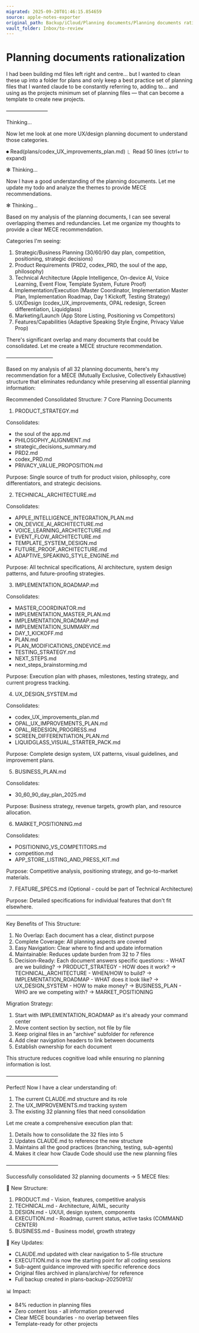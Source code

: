 ```yaml
---
migrated: 2025-09-20T01:46:15.854659
source: apple-notes-exporter
original_path: Backup/iCloud/Planning documents/Planning documents rationalization.md
vault_folder: Inbox/to-review
---
```

# Planning documents rationalization

I had been building md files left right and centre… but I wanted to clean these up into a folder for plans and only keep a best practice set of planning files that I wanted claude to be constantly referring to, adding to… and using as the projects minimum set of planning files — that can become a template to create new projects.

————————

 Thinking…

  Now let me look at one more UX/design planning document to understand those categories.

⏺ Read(plans/codex_UX_improvements_plan.md)
  ⎿  Read 50 lines (ctrl+r to expand)

✻ Thinking…

  Now I have a good understanding of the planning documents. Let me update my todo and analyze the themes to provide MECE
  recommendations.

✻ Thinking…

  Based on my analysis of the planning documents, I can see several overlapping themes and redundancies. Let me organize my
  thoughts to provide a clear MECE recommendation.

  Categories I'm seeing:
  1. Strategic/Business Planning (30/60/90 day plan, competition, positioning, strategic decisions)
  2. Product Requirements (PRD2, codex_PRD, the soul of the app, philosophy)
  3. Technical Architecture (Apple Intelligence, On-device AI, Voice Learning, Event Flow, Template System, Future Proof)
  4. Implementation/Execution (Master Coordinator, Implementation Master Plan, Implementation Roadmap, Day 1 Kickoff, Testing
   Strategy)
  5. UX/Design (codex_UX_improvements, OPAL redesign, Screen differentiation, Liquidglass)
  6. Marketing/Launch (App Store Listing, Positioning vs Competitors)
  7. Features/Capabilities (Adaptive Speaking Style Engine, Privacy Value Prop)

  There's significant overlap and many documents that could be consolidated. Let me create a MECE structure recommendation.

—————————

Based on my analysis of all 32 planning documents, here's my recommendation for a MECE (Mutually Exclusive, Collectively
  Exhaustive) structure that eliminates redundancy while preserving all essential planning information:

  Recommended Consolidated Structure: 7 Core Planning Documents

  1. PRODUCT_STRATEGY.md

  Consolidates:
  - the soul of the app.md
  - PHILOSOPHY_ALIGNMENT.md
  - strategic_decisions_summary.md
  - PRD2.md
  - codex_PRD.md
  - PRIVACY_VALUE_PROPOSITION.md

  Purpose: Single source of truth for product vision, philosophy, core differentiators, and strategic decisions.

  2. TECHNICAL_ARCHITECTURE.md

  Consolidates:
  - APPLE_INTELLIGENCE_INTEGRATION_PLAN.md
  - ON_DEVICE_AI_ARCHITECTURE.md
  - VOICE_LEARNING_ARCHITECTURE.md
  - EVENT_FLOW_ARCHITECTURE.md
  - TEMPLATE_SYSTEM_DESIGN.md
  - FUTURE_PROOF_ARCHITECTURE.md
  - ADAPTIVE_SPEAKING_STYLE_ENGINE.md

  Purpose: All technical specifications, AI architecture, system design patterns, and future-proofing strategies.

  3. IMPLEMENTATION_ROADMAP.md

  Consolidates:
  - MASTER_COORDINATOR.md
  - IMPLEMENTATION_MASTER_PLAN.md
  - IMPLEMENTATION_ROADMAP.md
  - IMPLEMENTATION_SUMMARY.md
  - DAY_1_KICKOFF.md
  - PLAN.md
  - PLAN_MODIFICATIONS_ONDEVICE.md
  - TESTING_STRATEGY.md
  - NEXT_STEPS.md
  - next_steps_brainstorming.md

  Purpose: Execution plan with phases, milestones, testing strategy, and current progress tracking.

  4. UX_DESIGN_SYSTEM.md

  Consolidates:
  - codex_UX_improvements_plan.md
  - OPAL_UX_IMPROVEMENTS_PLAN.md
  - OPAL_REDESIGN_PROGRESS.md
  - SCREEN_DIFFERENTIATION_PLAN.md
  - LIQUIDGLASS_VISUAL_STARTER_PACK.md

  Purpose: Complete design system, UX patterns, visual guidelines, and improvement plans.

  5. BUSINESS_PLAN.md

  Consolidates:
  - 30_60_90_day_plan_2025.md

  Purpose: Business strategy, revenue targets, growth plan, and resource allocation.

  6. MARKET_POSITIONING.md

  Consolidates:
  - POSITIONING_VS_COMPETITORS.md
  - competition.md
  - APP_STORE_LISTING_AND_PRESS_KIT.md

  Purpose: Competitive analysis, positioning strategy, and go-to-market materials.

  7. FEATURE_SPECS.md (Optional - could be part of Technical Architecture)

  Purpose: Detailed specifications for individual features that don't fit elsewhere.

  ---
  Key Benefits of This Structure:

  1. No Overlap: Each document has a clear, distinct purpose
  2. Complete Coverage: All planning aspects are covered
  3. Easy Navigation: Clear where to find and update information
  4. Maintainable: Reduces update burden from 32 to 7 files
  5. Decision-Ready: Each document answers specific questions:
    - WHAT are we building? → PRODUCT_STRATEGY
    - HOW does it work? → TECHNICAL_ARCHITECTURE
    - WHEN/HOW to build? → IMPLEMENTATION_ROADMAP
    - WHAT does it look like? → UX_DESIGN_SYSTEM
    - HOW to make money? → BUSINESS_PLAN
    - WHO are we competing with? → MARKET_POSITIONING

  Migration Strategy:

  1. Start with IMPLEMENTATION_ROADMAP as it's already your command center
  2. Move content section by section, not file by file
  3. Keep original files in an "archive" subfolder for reference
  4. Add clear navigation headers to link between documents
  5. Establish ownership for each document

  This structure reduces cognitive load while ensuring no planning information is lost.

——————————

 Perfect! Now I have a clear understanding of:
  1. The current CLAUDE.md structure and its role
  2. The UX_IMPROVEMENTS.md tracking system
  3. The existing 32 planning files that need consolidation

  Let me create a comprehensive execution plan that:
  1. Details how to consolidate the 32 files into 5
  2. Updates CLAUDE.md to reference the new structure
  3. Maintains all the good practices (branching, testing, sub-agents)
  4. Makes it clear how Claude Code should use the new planning files

——————————

 Successfully consolidated 32 planning documents → 5 MECE files:

  📁 New Structure:

  1. PRODUCT.md - Vision, features, competitive analysis
  2. TECHNICAL.md - Architecture, AI/ML, security
  3. DESIGN.md - UX/UI, design system, components
  4. EXECUTION.md - Roadmap, current status, active tasks (COMMAND CENTER)
  5. BUSINESS.md - Business model, growth strategy

  🔧 Key Updates:

  - CLAUDE.md updated with clear navigation to 5-file structure
  - EXECUTION.md is now the starting point for all coding sessions
  - Sub-agent guidance improved with specific reference docs
  - Original files archived in plans/archive/ for reference
  - Full backup created in plans-backup-20250913/

  📊 Impact:

  - 84% reduction in planning files
  - Zero content loss - all information preserved
  - Clear MECE boundaries - no overlap between files
  - Template-ready for other projects

